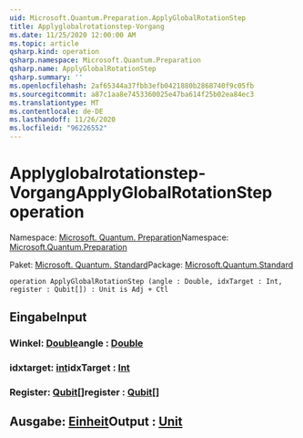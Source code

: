 ```yaml
---
uid: Microsoft.Quantum.Preparation.ApplyGlobalRotationStep
title: Applyglobalrotationstep-Vorgang
ms.date: 11/25/2020 12:00:00 AM
ms.topic: article
qsharp.kind: operation
qsharp.namespace: Microsoft.Quantum.Preparation
qsharp.name: ApplyGlobalRotationStep
qsharp.summary: ''
ms.openlocfilehash: 2af65344a37fbb3efb0421880b2868740f9c05fb
ms.sourcegitcommit: a87c1aa8e7453360025e47ba614f25b02ea84ec3
ms.translationtype: MT
ms.contentlocale: de-DE
ms.lasthandoff: 11/26/2020
ms.locfileid: "96226552"
---
```

# <a name="applyglobalrotationstep-operation"></a><span data-ttu-id="41b95-102">Applyglobalrotationstep-Vorgang</span><span class="sxs-lookup"><span data-stu-id="41b95-102">ApplyGlobalRotationStep operation</span></span>

<span data-ttu-id="41b95-103">Namespace: [Microsoft. Quantum. Preparation](xref:Microsoft.Quantum.Preparation)</span><span class="sxs-lookup"><span data-stu-id="41b95-103">Namespace: [Microsoft.Quantum.Preparation](xref:Microsoft.Quantum.Preparation)</span></span>

<span data-ttu-id="41b95-104">Paket: [Microsoft. Quantum. Standard](https://nuget.org/packages/Microsoft.Quantum.Standard)</span><span class="sxs-lookup"><span data-stu-id="41b95-104">Package: [Microsoft.Quantum.Standard](https://nuget.org/packages/Microsoft.Quantum.Standard)</span></span>




```qsharp
operation ApplyGlobalRotationStep (angle : Double, idxTarget : Int, register : Qubit[]) : Unit is Adj + Ctl
```


## <a name="input"></a><span data-ttu-id="41b95-105">Eingabe</span><span class="sxs-lookup"><span data-stu-id="41b95-105">Input</span></span>

### <a name="angle--double"></a><span data-ttu-id="41b95-106">Winkel: [Double](xref:microsoft.quantum.lang-ref.double)</span><span class="sxs-lookup"><span data-stu-id="41b95-106">angle : [Double](xref:microsoft.quantum.lang-ref.double)</span></span>




### <a name="idxtarget--int"></a><span data-ttu-id="41b95-107">idxtarget: [int](xref:microsoft.quantum.lang-ref.int)</span><span class="sxs-lookup"><span data-stu-id="41b95-107">idxTarget : [Int](xref:microsoft.quantum.lang-ref.int)</span></span>




### <a name="register--qubit"></a><span data-ttu-id="41b95-108">Register: [Qubit](xref:microsoft.quantum.lang-ref.qubit)[]</span><span class="sxs-lookup"><span data-stu-id="41b95-108">register : [Qubit](xref:microsoft.quantum.lang-ref.qubit)[]</span></span>





## <a name="output--unit"></a><span data-ttu-id="41b95-109">Ausgabe: [Einheit](xref:microsoft.quantum.lang-ref.unit)</span><span class="sxs-lookup"><span data-stu-id="41b95-109">Output : [Unit](xref:microsoft.quantum.lang-ref.unit)</span></span>

